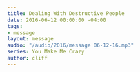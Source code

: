 ```yaml
---
title: Dealing With Destructive People
date: 2016-06-12 00:00:00 -04:00
tags:
- message
layout: message
audio: "/audio/2016/message 06-12-16.mp3"
series: You Make Me Crazy
author: cliff
---
```


